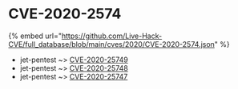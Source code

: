 # CVE-2020-2574
{% embed url="https://github.com/Live-Hack-CVE/full_database/blob/main/cves/2020/CVE-2020-2574.json" %}

* jet-pentest ~> [CVE-2020-25749](https://www.alice-snow.ru/2020/database/cve-2020-2574/cve-2020-25749-jet-pentest)
* jet-pentest ~> [CVE-2020-25748](https://www.alice-snow.ru/2020/database/cve-2020-2574/cve-2020-25748-jet-pentest)
* jet-pentest ~> [CVE-2020-25747](https://www.alice-snow.ru/2020/database/cve-2020-2574/cve-2020-25747-jet-pentest)